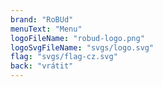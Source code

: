 ```yaml
---
brand: "RoBUd"
menuText: "Menu"
logoFileName: "robud-logo.png"
logoSvgFileName: "svgs/logo.svg"
flag: "svgs/flag-cz.svg"
back: "vrátit"
---
```

